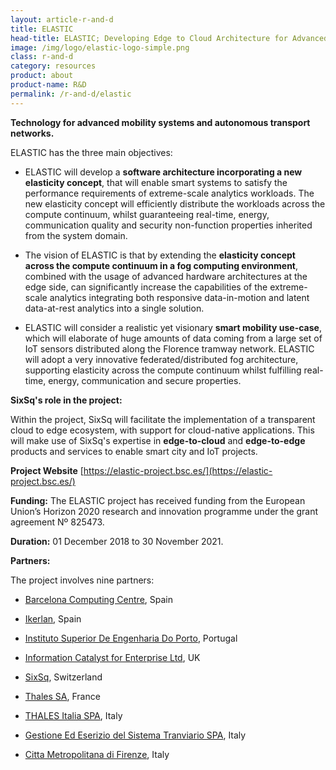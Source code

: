 ```yaml
---
layout: article-r-and-d
title: ELASTIC  
head-title: ELASTIC; Developing Edge to Cloud Architecture for Advanced Mobility Systems 
image: /img/logo/elastic-logo-simple.png
class: r-and-d
category: resources
product: about
product-name: R&D
permalink: /r-and-d/elastic
---
```


**Technology for advanced mobility systems and autonomous transport networks.**
	
ELASTIC has the three main objectives:

- ELASTIC will develop a **software architecture incorporating a new elasticity concept**, that will enable smart systems to satisfy the performance requirements of extreme-scale analytics workloads. The new elasticity concept will efficiently distribute the workloads across the compute continuum, whilst guaranteeing real-time, energy, communication quality and security non-function properties inherited from the system domain.
 
- The vision of ELASTIC is that by extending the **elasticity concept across the compute continuum in a fog computing environment**, combined with the usage of advanced hardware architectures at the edge side, can significantly increase the capabilities of the extreme-scale analytics integrating both responsive data-in-motion and latent data-at-rest analytics into a single solution.
 
- ELASTIC will consider a realistic yet visionary **smart mobility use-case**, which will elaborate of huge amounts of data coming from a large set of IoT sensors distributed along the Florence tramway network. ELASTIC will adopt a very innovative federated/distributed fog architecture, supporting elasticity across the compute continuum whilst fulfilling real-time, energy, communication and secure properties.



**SixSq's role in the project:** 

Within the project, SixSq will facilitate the implementation of a transparent cloud to edge ecosystem, with support for cloud-native applications. This will make use of SixSq's expertise in **edge-to-cloud** and **edge-to-edge** products and services to enable smart city and IoT projects.

**Project Website** [https://elastic-project.bsc.es/](https://elastic-project.bsc.es/)

**Funding:** The ELASTIC project has received funding from the European Union’s Horizon 2020 research and innovation programme under the grant agreement Nº 825473.

**Duration:** 01 December 2018 to 30 November 2021.

**Partners:** 

The project involves nine partners:

- [Barcelona Computing Centre](hhttps://www.bsc.es/), Spain

- [Ikerlan](https://www.ikerlan.es/en), Spain 

- [Instituto Superior De Engenharia Do Porto](https://www.isep.ipp.pt/), Portugal

- [Information Catalyst for Enterprise Ltd](http://informationcatalyst.com/), UK

- [SixSq](https://sixsq.com/), Switzerland

- [Thales SA](https://www.thalesgroup.com/en), France 

- [THALES Italia SPA](https://www.thalesgroup.com/en/italy), Italy

- [Gestione Ed Eserizio del Sistema Tranviario SPA](https://www.ratpdev.it/gest/), Italy

- [Citta Metropolitana di Firenze](https://www.ratpdev.it/gest/), Italy


